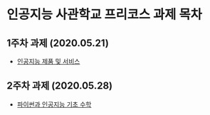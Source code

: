 # 인공지능 사관학교 프리코스 과제 목차

## 1주차 과제 (2020.05.21)
* [인공지능 제품 및 서비스](1주차과제.ipynb)

## 2주차 과제 (2020.05.28)
* [파이썬과 인공지능 기초 수학](2주차과제.ipynb)

